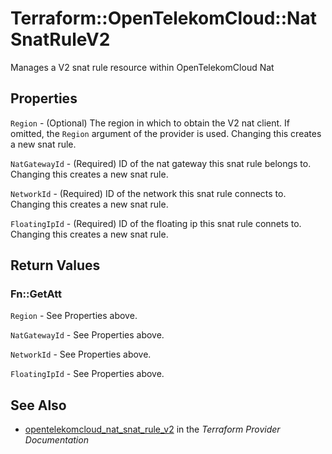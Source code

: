 # Terraform::OpenTelekomCloud::NatSnatRuleV2

Manages a V2 snat rule resource within OpenTelekomCloud Nat

## Properties

`Region` - (Optional) The region in which to obtain the V2 nat client.
If omitted, the `Region` argument of the provider is used. Changing this
creates a new snat rule.

`NatGatewayId` - (Required) ID of the nat gateway this snat rule belongs to.
Changing this creates a new snat rule.

`NetworkId` - (Required) ID of the network this snat rule connects to.
Changing this creates a new snat rule.

`FloatingIpId` - (Required) ID of the floating ip this snat rule connets to.
Changing this creates a new snat rule.


## Return Values

### Fn::GetAtt

`Region` - See Properties above.

`NatGatewayId` - See Properties above.

`NetworkId` - See Properties above.

`FloatingIpId` - See Properties above.

## See Also

* [opentelekomcloud_nat_snat_rule_v2](https://www.terraform.io/docs/providers/opentelekomcloud/r/nat_snat_rule_v2.html) in the _Terraform Provider Documentation_